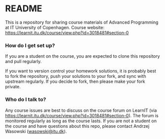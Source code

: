 # README #

This is a repository for sharing course materials of Advanced Programming at IT University of Copenhagen.
Course website: https://learnit.itu.dk/course/view.php?id=3018481#section-0

### How do I get set up? ###

If you are a student on the course, you are expected to clone this repository and pull regularly.

If you want to version control your homework solutions, it is probably best to fork the repository, push your solutions to your fork, and sync with upstream regularly. If you decide to fork, then please make your fork private. 

### Who do I talk to? ###

Any course issues are best to discuss on the course forum on LearnIT (via https://learnit.itu.dk/course/view.php?id=3018481#section-0). The forum is monitored regularly as long as the course lasts.
If you are not a student on the course and have questions about this repo, please contact Andrzej Wasowski (wasowski@itu.dk).
